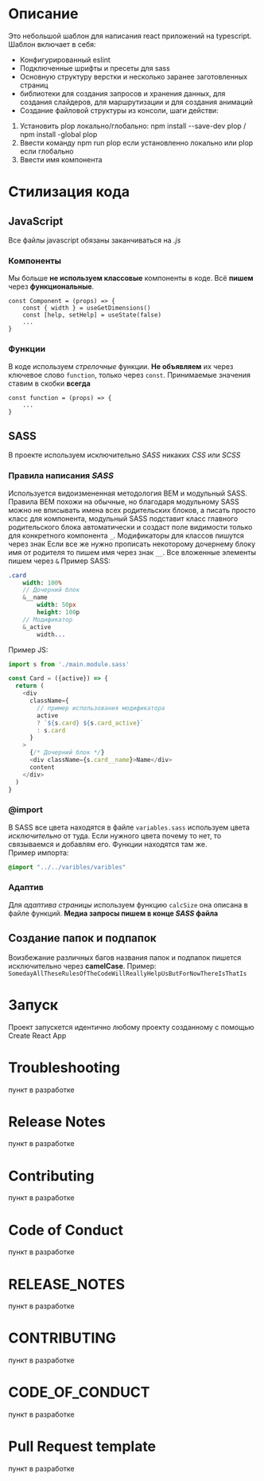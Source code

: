 # Описание
Это небольшой шаблон для написания react приложений на typescript.
Шаблон включает в себя:
+ Конфигурированный eslint
+ Подключенные шрифты и пресеты для sass
+ Основную структуру верстки и несколько заранее заготовленных страниц
+ библиотеки для создания запросов и хранения данных, для создания слайдеров, для маршрутизации и для создания анимаций
+ Создание файловой структуры из консоли, шаги действи:
 1. Установить plop локально/глобально: 
 npm install --save-dev plop / npm install -global plop
 2. Ввести команду npm run plop если установленно локально или plop если глобально
 3. Ввести имя компонента

# Стилизация кода 

## JavaScript
Все файлы javascript обязаны заканчиваться на *.js*

### Компоненты
Мы больше **не используем классовые** компоненты в коде. Всё **пишем** через **функциональные**.

```
const Component = (props) => {
    const { width } = useGetDimensions()
    const [help, setHelp] = useState(false)
    ...
}
```

### Функции
В коде используем *стрелочные* функции. **Не объявляем** их через ключевое слово `function`, только через `const`. Принимаемые значения ставим в скобки **всегда**
```
const function = (props) => {
    ...
}
```


## SASS
В проекте используем исключительно *SASS* никаких *CSS* или *SCSS*

### Правила написания *SASS*
Используется видоизмененная методология BEM и модульный SASS. Правила BEM похожи на обычные, но благодаря модульному SASS можно не вписывать имена всех родительских блоков, а писать просто класс для компонента, модульный SASS подставит класс главного родительского блока автоматически и создаст поле видимости только для конкретного компонента `_`. Модификаторы для классов пишутся через знак Если все же нужно прописать некоторому дочернему блоку имя от родителя то пишем имя через знак `__`. Все вложенные элементы пишем через `&` 
Пример SASS:
```sass
.card
    width: 100%
    // Дочерний блок
    &__name
        width: 50px
        height: 100p
    // Модификатор
    &_active
        width...
```
Пример JS:
```javascript
import s from './main.module.sass'

const Card = ({active}) => {
  return (
    <div 
      className={
        // пример использования модификатора
        active 
        ? `${s.card} ${s.card_active}`
        : s.card
      }
    >
      {/* Дочерний блок */}
      <div className={s.card__name}>Name</div>
      content
    </div>
  )
}
```

### @import

В SASS все цвета находятся в файле `variables.sass` используем цвета *исключительно* от туда. Если нужного цвета почему то нет, то связываемся и добавлям его. Функции находятся там же.   
Пример импорта:
```sass
@import "../../varibles/varibles"
```

### Адаптив

Для *адаптива страницы* используем функцию `calcSize` она описана в файле функций.
**Медиа запросы пишем в конце *SASS* файла**

## Создание папок и подпапок
Воизбежание различных багов названия папок и подпапок пишется исключительно через **camelCase**. Пример:
`SomedayAllTheseRulesOfTheCodeWillReallyHelpUsButForNowThereIsThatIs`

# Запуск
Проект запускется идентично любому проекту созданному с помощью Create React App

# Troubleshooting
пункт в разработке
# Release Notes
пункт в разработке
# Contributing
пункт в разработке
# Code of Conduct
пункт в разработке
# RELEASE_NOTES
пункт в разработке
# CONTRIBUTING
пункт в разработке
# CODE_OF_CONDUCT
пункт в разработке
# Pull Request template
пункт в разработке
